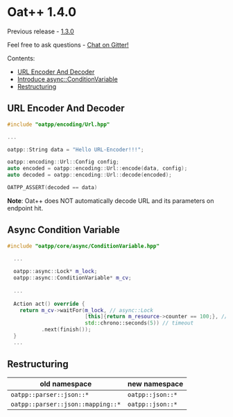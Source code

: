 # Oat++ 1.4.0

Previous release - [1.3.0](1.3.0.md)

Feel free to ask questions - [Chat on Gitter!](https://gitter.im/oatpp-framework/Lobby)

Contents:

- [URL Encoder And Decoder](#url-encoder-and-decoder)
- [Introduce async::ConditionVariable](#async-condition-variable)
- [Restructuring](#restructuring)


## URL Encoder And Decoder

```cpp
#include "oatpp/encoding/Url.hpp"

...

oatpp::String data = "Hello URL-Encoder!!!";

oatpp::encoding::Url::Config config;
auto encoded = oatpp::encoding::Url::encode(data, config);
auto decoded = oatpp::encoding::Url::decode(encoded);

OATPP_ASSERT(decoded == data)
```
**Note**: Oat++ does NOT automatically decode URL and its parameters on endpoint hit. 

## Async Condition Variable

```cpp
#include "oatpp/core/async/ConditionVariable.hpp"

  ...
  
  oatpp::async::Lock* m_lock;
  oatpp::async::ConditionVariable* m_cv;
  
  ...
  
  Action act() override {
    return m_cv->waitFor(m_lock, // async::Lock
                         [this]{return m_resource->counter == 100;}, // condition
                         std::chrono::seconds(5)) // timeout
           .next(finish());
  }
  ...
```

## Restructuring

| old namespace                     | new namespace   |
|-----------------------------------|-----------------|
| `oatpp::parser::json::*`          | `oatpp::json::*`|
| `oatpp::parser::json::mapping::*` | `oatpp::json::*`|

